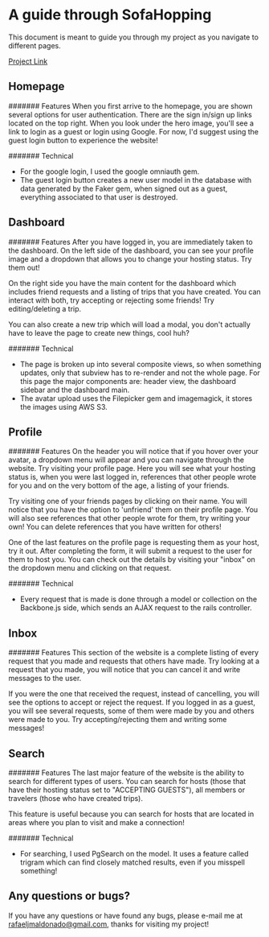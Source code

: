 # A guide through SofaHopping

This document is meant to guide you through my project as you navigate to
different pages.

[Project Link][project]

[project]: http://www.sofahopping.com


## Homepage

####### Features
When you first arrive to the homepage, you are shown several options for user
authentication. There are the sign in/sign up links located on the top right.
When you look under the hero image, you'll see a link to login as a guest or
login using Google. For now, I'd suggest using the guest login button to experience
the website!

####### Technical
- For the google login, I used the google omniauth gem.
- The guest login button creates a new user model in the database with data
generated by the Faker gem, when signed out as a guest, everything associated
to that user is destroyed.

## Dashboard

####### Features
After you have logged in, you are immediately taken to the dashboard.
On the left side of the dashboard, you can see your profile image and a dropdown
that allows you to change your hosting status. Try them out!

On the right side you have the main content for the dashboard which includes
friend requests and a listing of trips that you have created. You can interact
with both, try accepting or rejecting some friends! Try editing/deleting a trip.

You can also create a new trip which will load a modal, you don't actually have to
leave the page to create new things, cool huh?

####### Technical
- The page is broken up into several composite views, so when something updates,
only that subview has to re-render and not the whole page. For this page the major components are:
header view, the dashboard sidebar and the dashboard main.
- The avatar upload uses the Filepicker gem and imagemagick, it stores the images
using AWS S3.

## Profile

####### Features
On the header you will notice that if you hover over your avatar, a dropdown menu
will appear and you can navigate through the website. Try visiting your profile page.
Here you will see what your hosting status is, when you were last logged in,
references that other people wrote for you and on the very bottom of the age, a listing of your friends.

Try visiting one of your friends pages by clicking on their name. You will
notice that you have the option to 'unfriend' them on their profile page.
You will also see references that other people wrote for them, try writing your own!
You can delete references that you have written for others!

One of the last features on the profile page is requesting them as your host,
try it out. After completing the form, it will submit a request to the user for them to host you.
You can check out the details by visiting your "inbox" on the dropdown menu
and clicking on that request.

####### Technical
- Every request that is made is done through a model or collection
on the Backbone.js side, which sends an AJAX request to the rails controller.

## Inbox

####### Features
This section of the website is a complete listing of every request that you made
and requests that others have made. Try looking at a request that you made,
you will notice that you can cancel it and write messages to the user.

If you were the one that received the request, instead of cancelling, you will
see the options to accept or reject the request. If you logged in as a guest,
you will see several requests, some of them were made by you and others were made to you.
Try accepting/rejecting them and writing some messages!


## Search

####### Features
The last major feature of the website is the ability to search for different types of users.
You can search for hosts (those that have their hosting status set to "ACCEPTING GUESTS"),
all members or travelers (those who have created trips).

This feature is useful because you can search for hosts that are located in areas
where you plan to visit and make a connection!

####### Technical
- For searching, I used PgSearch on the model. It uses a feature called trigram
which can find closely matched results, even if you misspell something!

## Any questions or bugs?

If you have any questions or have found any bugs, please e-mail me at
rafaeljmaldonado@gmail.com, thanks for visiting my project!
